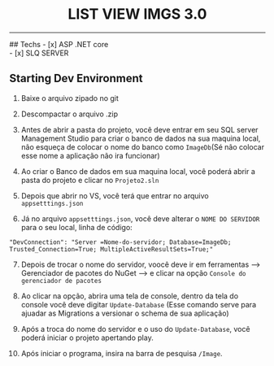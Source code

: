 <h1 align="center">
LIST VIEW IMGS 3.0
</h1>
<p align="center">
<hr>
## Techs
- [x] ASP .NET core<br>
- [x] SLQ SERVER<br>

## Starting Dev Environment

1.	Baixe o arquivo zipado no git<br>

2.	Descompactar o arquivo .zip<br>

3.  Antes de abrir a pasta do projeto, você deve entrar em seu SQL server Management Studio para criar o banco de dados na sua maquina local, não esqueça de colocar o nome do banco como `ImageDb`(Sé não colocar esse nome a aplicação não ira funcionar)<br>

4.	Ao criar o Banco de dados em sua maquina local, você poderá abrir a pasta do projeto e clicar no `Projeto2.sln`<br>

5.  Depois que abrir no VS, você terá que entrar no arquivo `appsetttings.json`<br>

6.	Já no arquivo `appsetttings.json`, você deve alterar o `NOME DO SERVIDOR` para o seu local, linha de código:<br>

`"DevConnection": "Server =Nome-do-servidor; Database=ImageDb; Trusted_Connection=True; MultipleActiveResultSets=True;"`<br>

7.  Depois de trocar o nome do servidor, voocê deve ir em ferramentas --> Gerenciador de pacotes do NuGet --> e clicar na opção `Console do gerenciador de pacotes` <br>

8.  Ao clicar na opção, abrira uma tela de console, dentro da tela do console você deve digitar `Update-Database` (Esse comando serve para ajuadar as Migrations a versionar o schema de sua aplicação)<br>

9.	Após a troca do nome do servidor e o uso do `Update-Database`, você poderá iniciar o projeto apertando play.<br>
10. Após iniciar o programa, insira na barra de pesquisa `/Image`. <br>
